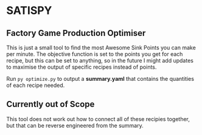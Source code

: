 # SATISPY

## Factory Game Production Optimiser

This is just a small tool to find the most Awesome Sink Points you can make
per minute. The objective function is set to the points you get for each
recipe, but this can be set to anything, so in the future I might add updates
to maximise the output of specific recipes instead of points. 

Run `py optimize.py` to output a **summary.yaml** that contains the quantities of each recipe needed.

## Currently out of Scope
This tool does not work out how to connect all of these recipies together, but that can be reverse engineered from the summary.